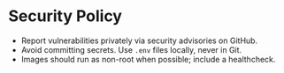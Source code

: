 # Security Policy

- Report vulnerabilities privately via security advisories on GitHub.
- Avoid committing secrets. Use `.env` files locally, never in Git.
- Images should run as non-root when possible; include a healthcheck.
